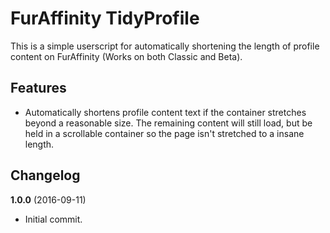 FurAffinity TidyProfile
=========

This is a simple userscript for automatically shortening the length of profile content on FurAffinity (Works on both Classic and Beta).<br>


## Features
- Automatically shortens profile content text if the container stretches beyond a reasonable size. The remaining content will still load, but be held in a scrollable container so the page isn't stretched to a insane length.

## Changelog
<b>1.0.0</b> (2016-09-11)<br>
- Initial commit.